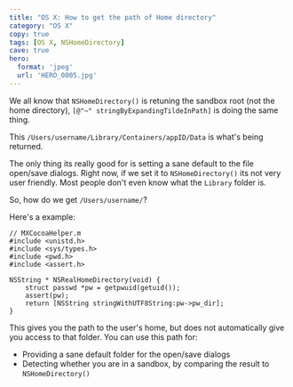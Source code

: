 ```yaml
---
title: "OS X: How to get the path of Home directory"
category: "OS X"
copy: true
tags: [OS X, NSHomeDirectory]
cave: true
hero:
  format: 'jpeg'
  url: 'HERO_0005.jpg'
---
```

We all know that `NSHomeDirectory()` is retuning the sandbox root (not the home directory),  `[@"~" stringByExpandingTildeInPath]` is doing the same thing.

This `/Users/username/Library/Containers/appID/Data` is what's being returned.

The only thing its really good for is setting a sane default to the file open/save dialogs. Right now, if we set it to `NSHomeDirectory()` its not very user friendly. Most people don't even know what the `Library` folder is.

So, how do we get `/Users/username/`?

Here's a example:

```objc
// MXCocoaHelper.m
#include <unistd.h>
#include <sys/types.h>
#include <pwd.h>
#include <assert.h>

NSString * NSRealHomeDirectory(void) {
    struct passwd *pw = getpwuid(getuid());
    assert(pw);
    return [NSString stringWithUTF8String:pw->pw_dir];
}
```
This gives you the path to the user's home, but does not automatically give you access to that folder. You can use this path for:

* Providing a sane default folder for the open/save dialogs
* Detecting whether you are in a sandbox, by comparing the result to `NSHomeDirectory()`
